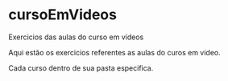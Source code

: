 # cursoEmVideos
Exercicios das aulas do curso em vídeos


Aqui estão os exercicios referentes as aulas do curos em video.

Cada curso dentro de sua pasta especifica.
